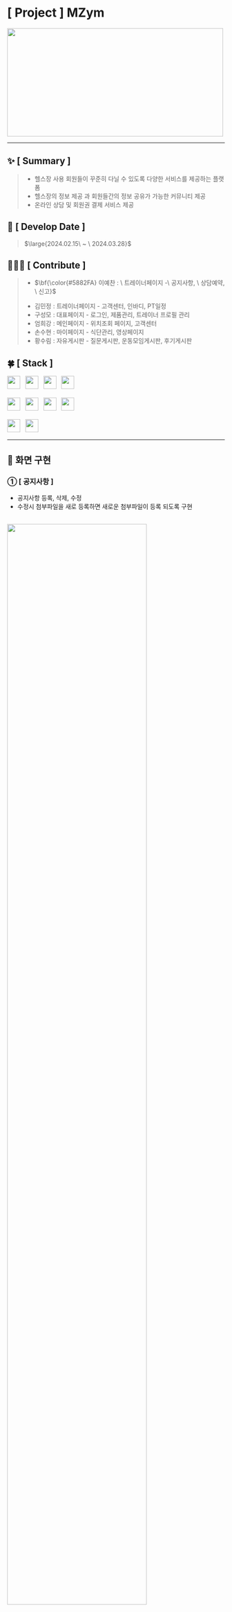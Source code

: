 #  [ Project ] MZym
<img src="https://github.com/leeyechanbal/MZym/assets/153481748/650fecd3-8730-4ef6-872d-4e1984a01f4b" height="250px" width="500px" >

***

## :sparkles: [ Summary ]
> - 헬스장 사용 회원들이 꾸준히 다닐 수 있도록 다양한 서비스를 제공하는 플랫폼
> - 헬스장의 정보 제공 과 회원들간의 정보 공유가 가능한 커뮤니티 제공
> - 온라인 상담 및 회원권 결제 서비스 제공 


## :date: [ Develop Date ]
> <p>$\large{2024.02.15\ ~ \ 2024.03.28}$</p>


## 🧑🏻‍💻 [ Contribute ]
> - <p>$\bf{\color{#5882FA} 이예찬 : \ 트레이너페이지 -\  공지사항, \ 상담예약, \ 신고}$</p>
> - 김민정 : 트레이너페이지 - 고객센터, 인바디, PT일정
> - 구성모 : 대표페이지 -  로그인, 제품관리, 트레이너 프로필 관리
> - 엄희강 : 메인페이지 - 위치조회 페이지, 고객센터
> - 손수현 : 마이페이지 - 식단관리, 영상페이지
> - 황수림 : 자유게시판 - 질문게시판, 운동모임게시판, 후기게시판


## :four_leaf_clover: [ Stack ]
<div>
  <img src="https://img.shields.io/badge/html5-E34F26?logo=html5&logoColor=white" height="30px"> &nbsp;
  <img src="https://img.shields.io/badge/css3-1572B6?logo=css3&logoColor=white" height="30px"> &nbsp;
  <img src="https://img.shields.io/badge/javascript-F7DF1E?logo=javascript&logoColor=black" height="30px"> &nbsp;
  <img src="https://img.shields.io/badge/jquery-0769AD?logo=jquery&logoColor=white" height="30px"> <br><br> 
  <img src="https://img.shields.io/badge/visualstudiocode-007ACC?logo=visualstudiocode&logoColor=white" height="30px"> &nbsp;
  <img src="https://img.shields.io/badge/eclipseide-2C2255?logo=eclipseide&logoColor=white" height="30px"> &nbsp;
  <img src="https://img.shields.io/badge/java11-007396?logo=java&logoColor=white" height="30px"> &nbsp;
  <img src="https://img.shields.io/badge/oracle-F80000?logo=visualstudiocode&logoColor=white" height="30px"> <br><br> 
  <img src="https://img.shields.io/badge/github-181717?logo=github&logoColor=white" height="30px"> &nbsp;
  <img src="https://img.shields.io/badge/apachetomcat-F8DC75?logo=apachetomcat&logoColor=black" height="30px"> 
</div>

***

## :whale2: 화면 구현

###  ① [ 공지사항 ]
 - 공지사항 등록, 삭제, 수정
 - 수정시 첨부파일을 새로 등록하면 새로운 첨부파일이 등록 되도록 구현
<br/>
<img src="https://github.com/leeyechanbal/MZym/assets/153481748/3f04302d-4226-4879-a21c-7e40db64307d"  width="80%"/>
<img src="https://github.com/leeyechanbal/MZym/assets/153481748/e5135167-e5c4-497f-a37a-a736f8333faa"  width="80%"/>

###  ③ [ 신고 ]
 - 신고된 각 종류 게시글과 댓글의 데이터를 조회 해서 한번에 보여주도록 구현
<img src="https://github.com/leeyechanbal/MZym/assets/153481748/3f283bb4-7c68-4f9e-9236-17773f242c73"  width="80%"/>

###  ② [ 단축키 ]
 - 키보드로 숫자 입력시 입력 받은 값을 이용해서 해당 위치의 공지사항 정보가 보이도록 구현
 - input, textarea에서 숫자 입력에도 작동되는 것을 방지
 <img src="https://github.com/leeyechanbal/MZym/assets/153481748/331521ba-4ed5-41a2-af58-389b1ec420d1"  width="80%"/>
 <br/>
 
```
	<script>
	    const te = document.querySelectorAll("textarea");
	    $(document).keydown(function(e){
		    const val = e.key;
		    let check = true;
		    for (let i =0; i < te.length; i++){
			if((te[i] === document.activeElement)){
			    check = false; }
		    }
		    if(check){
			let $t = null;
			if(val != 0){
			    $t = $("#boardcontent tr").eq(Number(val) * 2);   
			} else if (val == 0){
			    $t = $("#boardcontent tr").eq(20);
			}
			$t.css('border', '3px solid #1abc9cc7');
			    $t.addClass('show');
			    $t.siblings().css('border', '0');
			    $t.siblings('.show').removeClass('show'); }
	    }) 
	    })
	</script>

```



###  ④ [ 첨부파일 ]
 첨부 파일에서 받은 Object타입의 객체를 instanceof을 이용해서 객체를 확인  
 필요한 데이터를 동적으로 생성해서 문자열로 Qurey를 작성해서 DB에 전달
```
	public int insertAttachment(Connection conn, Object obj) {
		PreparedStatement pst = null;
		int result = 0;
		
		String type = null;
		String seq = null;
		Attachment att = null;
		
		
		if (obj instanceof Notice) {
			type = "N";
			seq = "SEQ_NOTICENO.currval";
			att = ((Notice) obj).getAtt();
		} else if(obj instanceof Board){
			type = "B";
			seq = "SEQ_BOARDNO.currval";
			att = ((Board) obj).getAtt();
		} else if(obj instanceof Advice) {
			type = "A";
			seq = "SEQ_ADVICENO.currval";
			att = ((Advice) obj).getAtt();
		}
		
    String sql = "insert into attachment ("
            + "FILE_NO, ATT_NO, ATT_CATEGORY, ORIGIN_NAME, "
            + "CHANGE_NAME, FILE_PATH, UPLORD_DATE, FILE_LEVEL, STATUS"
            + ") values ("
            + "SEQ_ATTACHMENT.nextval, " + seq + ", ?, ?, ?, ?, sysdate, ?, DEFAULT)";
		
		try {
			pst = conn.prepareStatement(sql);
			pst.setString(1, type);
			pst.setString(2, att.getOriginName());
			pst.setString(3, att.getChangeName());
			pst.setString(4, att.getFilePath());
			
			
	        if (att.getFileLevel() != null) {
	            pst.setInt(5, att.getFileLevel());
	        } else {
	            pst.setNull(5, java.sql.Types.NULL);
	            //자바에서 null값을 쿼리문에 전달하는 방법
	        }
			
			
			result = pst.executeUpdate();
		} catch (SQLException e) {
			
			e.printStackTrace();
		}finally {
			close(pst);
		}
		return result;
	}

```
###  ⑤ [ 신고 게시판 불러 오기 ]
DB로 부터 받아온 정보의 pt후기 사진일 경우 list<Attachment>에 2번 데이터를 저장한 후   
이전의 신고 번호 다음 리스트의 신고 번호를 을 비교해서 새로운 List<>을 생성해 받아와  
font단에 전달
```
while(rset.next()) {
  ...

  boolean ch = (count < 2 ) ? true : (list.get(count-1).getReportNo() ==  list.get(count).getReportNo());
  
  if(ch) {
    atList.add(
        new Attachment(
          rset.getString("ORIGIN_NAME")
          , rset.getString("CHANGE_NAME")
          , rset.getString("FILE_PATH")
          , rset.getInt("FILE_LEVEL") )
        );
  } else {
    atList = new ArrayList<Attachment>();
    
    list.get(count).getBoard().setAtList(atList);
    
    atList.add(new Attachment(
            rset.getString("ORIGIN_NAME")
            , rset.getString("CHANGE_NAME")
            , rset.getString("FILE_PATH")
            , rset.getInt("FILE_LEVEL") )
        );
  }
  ...

```
***

## [ retrospect ]
사용자 요구사항 부터 Readme파일 작성까지 모든 작업들이 처음이라서 생각보다 
다양한 곳들에서 시간들을 많이 사용하게 된 것 같습니다.
특히 기능이나 코드를 깔끔하게 작성하고 주석문을 달면서 작업하다보니
기능구현에 신경을 많이 써 팀원들과 소통이나 테스트 부분에서 아쉬움이 남았던 프로젝트 였습니다.




